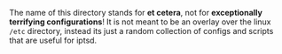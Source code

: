 The name of this directory stands for **et cetera**, not for
**exceptionally terrifying configurations**! It is not meant
to be an overlay over the linux `/etc` directory, instead its just
a random collection of configs and scripts that are useful for iptsd.
